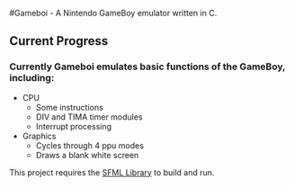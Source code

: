 #Gameboi - A Nintendo GameBoy emulator written in C.  
  
  
## Current Progress  
### Currently Gameboi emulates basic functions of the GameBoy, including:  
* CPU  
    * Some instructions  
    * DIV and TIMA timer modules  
    * Interrupt processing  
* Graphics  
    * Cycles through 4 ppu modes  
    * Draws a blank white screen  
  
This project requires the [SFML Library](https://sfml-dev.org) to build and run.